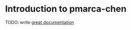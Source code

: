 # Introduction to pmarca-chen

TODO: write [great documentation](http://jacobian.org/writing/what-to-write/)
